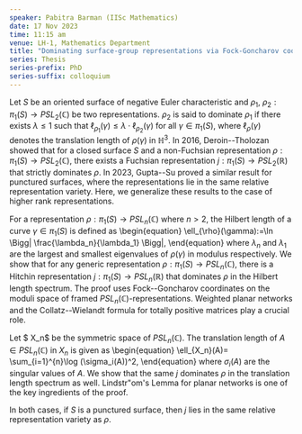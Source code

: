 ```yaml
---
speaker: Pabitra Barman (IISc Mathematics)
date: 17 Nov 2023
time: 11:15 am
venue: LH-1, Mathematics Department
title: "Dominating surface-group representations via Fock-Goncharov coordinates"
series: Thesis
series-prefix: PhD
series-suffix: colloquium
---
```


Let $S$ be an oriented surface of negative Euler characteristic and $\rho_1,\ \rho_2:\pi_1(S) \rightarrow PSL_2(\mathbb{C})$
be two representations. $\rho_2$ is said to dominate $\rho_1$ if there exists $\lambda \le 1$ such that
$\ell_{\rho_1}(\gamma) \le \lambda \cdot \ell_{\rho_2}(\gamma)$ for all $\gamma \in \pi_1(S)$,
where $\ell_{\rho}(\gamma)$ denotes the translation length of $\rho(\gamma)$ in $\mathbb{H}^3$. In 2016, Deroin--Tholozan
showed that for a closed surface $S$ and a non-Fuchsian representation $\rho : \pi_1(S) \rightarrow PSL_2(\mathbb{C})$,
there exists a Fuchsian representation $j : \pi_1(S) \rightarrow PSL_2(\mathbb{R})$ that strictly dominates $\rho$. In 2023,
Gupta--Su proved a similar result for punctured surfaces, where the representations lie in the same relative representation
variety. Here, we generalize these results to the case of higher rank representations.

For a representation $\rho : \pi_1(S) \rightarrow PSL_n(\mathbb{C})$ where $n >2$, the Hilbert length of a curve
$\gamma\in \pi_1(S)$  is defined as
\begin{equation}
\ell_{\rho}(\gamma):=\ln \Bigg| \frac{\lambda_n}{\lambda_1} \Bigg|,
\end{equation}
where $\lambda_n$ and $\lambda_1$ are the largest and smallest eigenvalues of $\rho(\gamma)$ in modulus respectively.
We show that for any generic representation $\rho : \pi_1 (S) \rightarrow PSL_n(\mathbb{C})$, there is a Hitchin
representation $j : \pi_1 (S) \rightarrow PSL_n(\mathbb{R})$ that dominates $\rho$ in the Hilbert length spectrum.
The proof uses Fock--Goncharov coordinates on the moduli space of framed $PSL_n(\mathbb{C})$-representations. Weighted
planar networks and the Collatz--Wielandt formula for totally positive matrices play a crucial role.

Let $ X_n$ be the symmetric space of $PSL_n(\mathbb{C})$. The translation length of $A\in PSL_n(\mathbb{C})$ in $X_n$ is
given as
\begin{equation}
\ell_{X_n}(A)= \sum_{i=1}^{n}\log (\sigma_i(A))^2,
\end{equation}
where $\sigma_i(A)$ are the singular values of $A$. We show that the same $j$ dominates $\rho$ in the translation length
spectrum as well. Lindstr\"om's Lemma for planar networks is one of the key ingredients of the proof.

In both cases, if $S$ is a punctured surface, then $j$ lies in the same relative representation variety as $\rho$.
